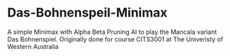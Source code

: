 # Das-Bohnenspeil-Minimax
A simple Minimax with Alpha Beta Pruning AI to play the Mancala variant Das Bohnenspiel. Originally done for course CITS3001 at The Univeristy of Western Australia
